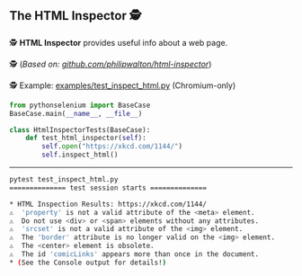 <!-- PythonSelenium Docs -->

## The HTML Inspector 🕵️

🕵️ <b>HTML Inspector</b> provides useful info about a web page.

🕵️ (<i>Based on: [github.com/philipwalton/html-inspector](https://github.com/philipwalton/html-inspector)</i>)

🕵️ Example: [examples/test_inspect_html.py](/examples/test_inspect_html.py) (Chromium-only)

```python
from pythonselenium import BaseCase
BaseCase.main(__name__, __file__)

class HtmlInspectorTests(BaseCase):
    def test_html_inspector(self):
        self.open("https://xkcd.com/1144/")
        self.inspect_html()
```

--------

```bash
pytest test_inspect_html.py
============== test session starts ==============

* HTML Inspection Results: https://xkcd.com/1144/
⚠️  'property' is not a valid attribute of the <meta> element.
⚠️  Do not use <div> or <span> elements without any attributes.
⚠️  'srcset' is not a valid attribute of the <img> element.
⚠️  The 'border' attribute is no longer valid on the <img> element.
⚠️  The <center> element is obsolete.
⚠️  The id 'comicLinks' appears more than once in the document.
* (See the Console output for details!)
```
